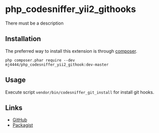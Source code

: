 # php_codesniffer_yii2_githooks

There must be a description

Installation
------------

The preferred way to install this extension is through [composer](http://getcomposer.org/download/).

    php composer.phar require --dev mj4444/php_codesniffer_yii2_githook:dev-master

Usage
-----

Execute script `vendor/bin/codesniffer_git_install` for install git hooks.

Links
-----

- [GitHub](https://github.com/mj4444ru/php_codesniffer_yii2_githooks)
- [Packagist](https://packagist.org/packages/mj4444/php_codesniffer_yii2_githook)
